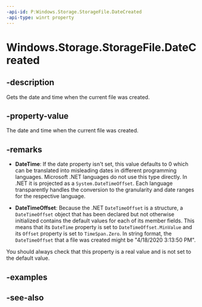 ```yaml
---
-api-id: P:Windows.Storage.StorageFile.DateCreated
-api-type: winrt property
---
```


<!-- Property syntax
public System.DateTime DateCreated { get; }
-->

# Windows.Storage.StorageFile.DateCreated

## -description

Gets the date and time when the current file was created.

## -property-value

The date and time when the current file was created.

## -remarks

- **DateTime**: If the date property isn't set, this value defaults to 0 which can be translated into misleading dates in different programming languages. Microsoft .NET languages do not use this type directly. In .NET it is projected as a `System.DateTimeOffset`. Each language transparently handles the conversion to the granularity and date ranges for the respective language.

- **DateTimeOffset**: Because the .NET `DateTimeOffset` is a structure, a `DateTimeOffset` object that has been declared but not otherwise initialized contains the default values for each of its member fields. This means that its `DateTime` property is set to `DateTimeOffset.MinValue` and its `Offset` property is set to `TimeSpan.Zero`. In string format, the `DateTimeOffset` that a file was created might be "4/18/2020 3:13:50 PM".

You should always check that this property is a real value and is not set to the default value.

## -examples

## -see-also
